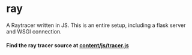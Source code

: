 # ray
A Raytracer written in JS.
This is an entire setup, including a flask server and WSGI connection.
#### Find the ray tracer source at [content/js/tracer.js](https://github.com/harshaxnim/ray/blob/main/content/js/tracer.js)
